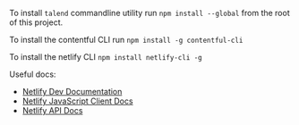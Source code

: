 To install `talend` commandline utility run `npm install --global` from the root of this project.

To install the contentful CLI run `npm install -g contentful-cli`

To install the netlify CLI `npm install netlify-cli -g`

Useful docs:

- [Netlify Dev Documentation](https://github.com/netlify/cli/blob/master/docs/netlify-dev.md)
- [Netlify JavaScript Client Docs](https://github.com/netlify/js-client)
- [Netlify API Docs](https://open-api.netlify.com/)
